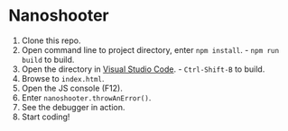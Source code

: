 
# Nanoshooter

  1. Clone this repo.
  2. Open command line to project directory, enter `npm install`.
    - `npm run build` to build.
  3. Open the directory in [Visual Studio Code](https://code.visualstudio.com/).
    - `Ctrl-Shift-B` to build.
  4. Browse to `index.html`.
  5. Open the JS console (F12).
  6. Enter `nanoshooter.throwAnError()`.
  7. See the debugger in action.
  8. Start coding!
